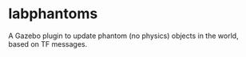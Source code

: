 # labphantoms
A Gazebo plugin to update phantom (no physics) objects in the world, based on TF messages.
